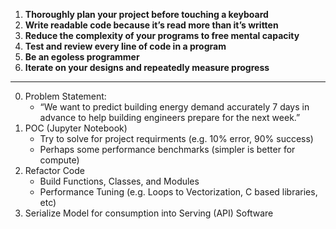 1. **Thoroughly plan your project before touching a keyboard**
1. **Write readable code because it’s read more than it’s written**
1. **Reduce the complexity of your programs to free mental capacity**
1. **Test and review every line of code in a program**
1. **Be an egoless programmer**
1. **Iterate on your designs and repeatedly measure progress**



-------

0. Problem Statement:
    - “We want to predict building energy demand accurately 7 days in advance to help building engineers prepare for the next week.”
1. POC (Jupyter Notebook)
    - Try to solve for project requirments (e.g. 10% error, 90% success)
    - Perhaps some performance benchmarks (simpler is better for compute)
2. Refactor Code
    - Build Functions, Classes, and Modules
    - Performance Tuning (e.g. Loops to Vectorization, C based libraries, etc)
3. Serialize Model for consumption into Serving (API) Software

